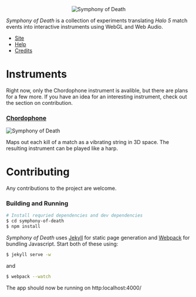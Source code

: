 <div align="center" >
    <img src="https://raw.githubusercontent.com/mattbierner/Symphony-of-Death/gh-pages/documentation/images/logo.png" alt="Symphony of Death" />
</div>

*Symphony of Death* is a collection of experiments translating *Halo 5* match events into interactive instruments using WebGL and Web Audio. 

- [Site](http://mattbierner.github.io/Symphony-of-Death)
- [Help](https://github.com/mattbierner/Symphony-of-Death/blob/gh-pages/documentation/help.md)
- [Credits](https://github.com/mattbierner/Symphony-of-Death/blob/gh-pages/documentation/credits.md)

# Instruments
Right now, only the Chordophone instrument is avalible, but there are plans for a few more. If you have an idea for an interesting instrument, check out the section on contribution.

### [Chordophone](http://mattbierner.github.io/Symphony-of-Death/chordophone)

<img src="https://raw.githubusercontent.com/mattbierner/symphony-of-death/gh-pages/images/index/chordophone.png" alt="Symphony of Death" />

Maps out each kill of a match as a vibrating string in 3D space. The resulting instrument can be played like a harp. 


# Contributing
Any contributions to the project are welcome. 

### Building and Running

```sh
# Install requried dependencies and dev dependencies
$ cd symphony-of-death
$ npm install 
```

*Symphony of Death* uses [Jekyll](http://jekyllrb.com) for static page generation and [Webpack](https://github.com/webpack/webpack) for bundling Javascript. Start both of these using:

```sh
$ jekyll serve -w
```

and 

```sh
$ webpack --watch
```

The app should now be running on http:localhost:4000/ 
